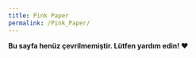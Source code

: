 ```yaml
---
title: Pink Paper
permalink: /Pink_Paper/
---
```


**Bu sayfa henüz çevrilmemiştir. Lütfen yardım edin! ❤**
